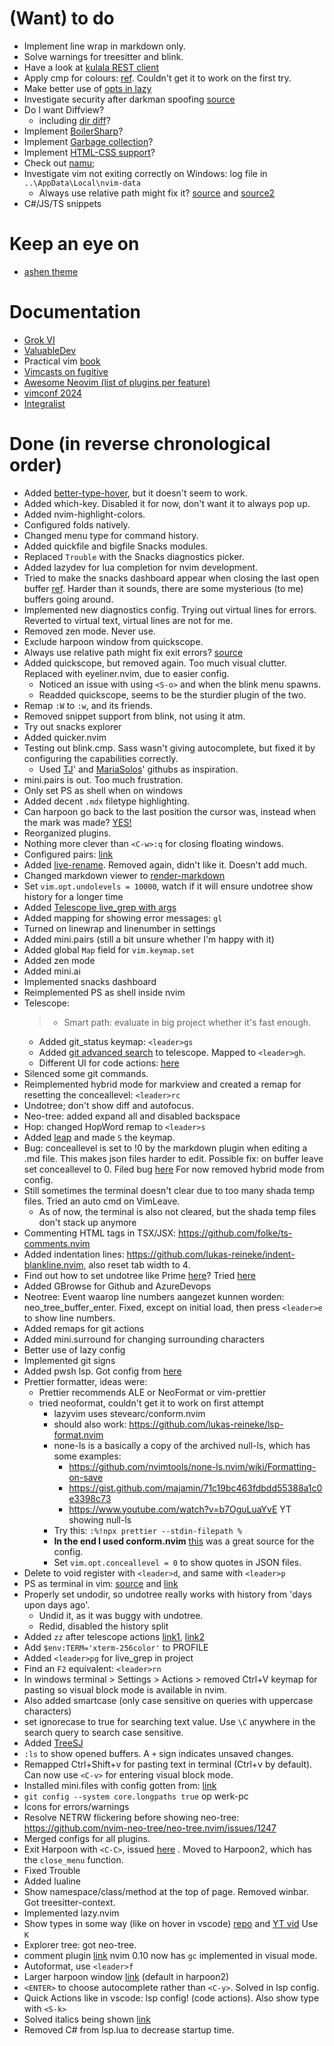 # (Want) to do

- Implement line wrap in markdown only.
- Solve warnings for treesitter and blink.
- Have a look at [kulala REST client](https://www.reddit.com/r/neovim/comments/1k0hfmc/kulala_520_your_favourite_rest_client/)
- Apply cmp for colours: [ref](https://github.com/brenoprata10/nvim-highlight-colors?tab=readme-ov-file#blinkcmp-integration). Couldn't get it to work on the first try.
- Make better use of [opts in lazy](https://www.reddit.com/r/neovim/comments/1j86rgd/cant_get_how_lazynvim_opts_work/)
- Investigate security after darkman spoofing [source](https://www.reddit.com/r/neovim/comments/1j97igm/darkman_spoofing_malware_is_also_found/)
- Do I want Diffview?
  - including [dir diff](https://www.reddit.com/r/neovim/comments/1j9ypsl/git_difftool_dirdiff_integration/)?
- Implement [BoilerSharp](https://github.com/DestopLine/boilersharp.nvim)?
- Implement [Garbage collection](https://github.com/Zeioth/garbage-day.nvim?tab=readme-ov-file)?
- Implement [HTML-CSS support](https://github.com/Jezda1337/nvim-html-css)?
- Check out [namu](https://github.com/bassamsdata/namu.nvim/tree/main);
- Investigate vim not exiting correctly on Windows: log file in `..\AppData\Local\nvim-data`
  - Always use relative path might fix it? [source](https://github.com/neovim/neovim/issues/8587#issuecomment-2576033560) and [source2](https://github.com/neovim/neovim/issues/33019)
- C#/JS/TS snippets

# Keep an eye on

- [ashen theme](https://github.com/ficcdaf/ashen.nvim)

# Documentation

- [Grok VI](https://stackoverflow.com/questions/1218390/what-is-your-most-productive-shortcut-with-vim/1220118#1220118)
- [ValuableDev](https://thevaluable.dev/vim-commands-beginner/)
- Practical vim [book](https://www.bol.com/nl/nl/p/practical-vim/9200000090251005/)
- [Vimcasts on fugitive](http://vimcasts.org/categories/git/)
- [Awesome Neovim (list of plugins per feature)](https://github.com/rockerBOO/awesome-neovim?tab=readme-ov-file#terminal-integration)
- [vimconf 2024](https://www.youtube.com/watch?v=TUzdcB_PFJA&list=PLhlaLyAlbLlq9xWf2xm_9p422GgqvATXk)
- [Integralist](https://www.integralist.co.uk/posts/vim-advanced/)

# Done (in reverse chronological order)

- Added [better-type-hover](https://github.com/Sebastian-Nielsen/better-type-hover), but it doesn't seem to work.
- Added which-key. Disabled it for now, don't want it to always pop up.
- Added nvim-highlight-colors.
- Configured folds natively.
- Changed menu type for command history.
- Added quickfile and bigfile Snacks modules.
- Replaced `Trouble` with the Snacks diagnostics picker.
- Added lazydev for lua completion for nvim development.
- Tried to make the snacks dashboard appear when closing the last open buffer [ref](https://www.reddit.com/r/neovim/comments/re07pk/close_neovim_if_last_buffer/). Harder than it sounds, there are some mysterious (to me) buffers going around.
- Implemented new diagnostics config. Trying out virtual lines for errors. Reverted to virtual text, virtual lines are not for me.
- Removed zen mode. Never use.
- Exclude harpoon window from quickscope.
- Always use relative path might fix exit errors? [source](https://github.com/neovim/neovim/issues/8587#issuecomment-2576033560)
- Added quickscope, but removed again. Too much visual clutter. Replaced with eyeliner.nvim, due to easier config.
  - Noticed an issue with using `<S-o>` and when the blink menu spawns.
  - Readded quickscope, seems to be the sturdier plugin of the two.
- Remap `:W` to `:w`, and its friends.
- Removed snippet support from blink, not using it atm.
- Try out snacks explorer
- Added quicker.nvim
- Testing out blink.cmp. Sass wasn't giving autocomplete, but fixed it by configuring the capabilities correctly.
  - Used [TJ](https://github.com/tjdevries/config.nvim/blob/master/lua/custom/plugins/lsp.lua)' and [MariaSolos](https://github.com/MariaSolOs/dotfiles/blob/main/.config/nvim/lua/plugins/lspconfig.lua)' githubs as inspiration.
- mini.pairs is out. Too much frustration.
- Only set PS as shell when on windows
- Added decent `.mdx` filetype highlighting.
- Can harpoon go back to the last position the cursor was, instead when the mark was made? [YES!](https://www.reddit.com/r/neovim/comments/1apuied/harpoon_go_to_last_cursor_position/?rdt=40866)
- Reorganized plugins.
- Nothing more clever than `<C-w>:q` for closing floating windows.
- Configured pairs: [link](https://www.reddit.com/r/neovim/comments/1ha03xn/minipairs_handle_quotes_neigh_pattern_regex/)
- Added [live-rename](https://github.com/saecki/live-rename.nvim). Removed again, didn't like it. Doesn't add much.
- Changed markdown viewer to [render-markdown](https://github.com/MeanderingProgrammer/render-markdown.nvim)
- Set `vim.opt.undolevels = 10000`, watch if it will ensure undotree show history for a longer time
- Added [Telescope live_grep with args](https://github.com/nvim-telescope/telescope-live-grep-args.nvim)
- Added mapping for showing error messages: `gl`
- Turned on linewrap and linenumber in settings
- Added mini.pairs (still a bit unsure whether I'm happy with it)
- Added global `Map` field for `vim.keymap.set`
- Added zen mode
- Added mini.ai
- Implemented snacks dashboard
- Reimplemented PS as shell inside nvim
- Telescope:
  > - Smart path: evaluate in big project whether it's fast enough.
  - Added git_status keymap: `<leader>gs`
  - Added [git advanced search](https://github.com/aaronhallaert/advanced-git-search.nvim) to telescope. Mapped to `<leader>gh`.
  - Different UI for code actions: [here](https://github.com/nvim-telescope/telescope-ui-select.nvim)
- Silenced some git commands.
- Reimplemented hybrid mode for markview and created a remap for resetting the conceallevel: `<leader>rc`
- Undotree; don't show diff and autofocus.
- Neo-tree: added expand all and disabled backspace
- Hop: changed HopWord remap to `<leader>s`
- Added [leap](https://github.com/ggandor/leap.nvim) and made `S` the keymap.
- Bug: conceallevel is set to !0 by the markdown plugin when editing a .md file. This makes json files harder to edit. Possible fix: on buffer leave set conceallevel to 0. Filed bug [here](https://github.com/OXY2DEV/markview.nvim/issues/206) For now removed hybrid mode from config.
- Still sometimes the terminal doesn't clear due to too many shada temp files. Tried an auto cmd on VimLeave.
  - As of now, the terminal is also not cleared, but the shada temp files don't stack up anymore
- Commenting HTML tags in TSX/JSX: https://github.com/folke/ts-comments.nvim
- Added indentation lines: https://github.com/lukas-reineke/indent-blankline.nvim, also reset tab width to 4.
- Find out how to set undotree like Prime [here](https://sidneyliebrand.medium.com/vim-tip-persistent-undo-2fc78a2973a7)? Tried [here](https://www.reddit.com/r/neovim/comments/1fzgnr3/what_do_you_think_about_neo_vim_on_windows/)
- Added GBrowse for Github and AzureDevops
- Neotree: Event waarop line numbers aangezet kunnen worden: neo_tree_buffer_enter. Fixed, except on initial load, then press `<leader>e` to show line numbers.
- Added remaps for git actions
- Added mini.surround for changing surrounding characters
- Better use of lazy config
- Implemented git signs
- Added pwsh lsp. Got config from [here](https://medium.com/@kacpermichta33/powershell-development-in-neovim-23ed44d453b4)
- Prettier formatter, ideas were:
  - Prettier recommends ALE or NeoFormat or vim-prettier
  - tried neoformat, couldn't get it to work on first attempt
    - lazyvim uses stevearc/conform.nvim
    - should also work: https://github.com/lukas-reineke/lsp-format.nvim
    - none-ls is a basically a copy of the archived null-ls, which has some examples:
      - https://github.com/nvimtools/none-ls.nvim/wiki/Formatting-on-save
      - https://gist.github.com/majamin/71c19bc463fdbdd55388a1c0e3398c73
      - https://www.youtube.com/watch?v=b7OguLuaYvE YT showing null-ls
    - Try this: `:%!npx prettier --stdin-filepath %`
    - **In the end I used conform.nvim** [this](https://www.josean.com/posts/neovim-linting-and-formatting) was a great source for the config.
    - Set `vim.opt.conceallevel = 0` to show quotes in JSON files.
- Delete to void register with `<leader>d`, and same with `<leader>p`
- PS as terminal in vim: [source](https://github.com/LazyVim/LazyVim/issues/2151) and [link](https://www.reddit.com/r/neovim/comments/1crdv93/neovim_on_windows_using_windows_terminal_and/)
- Properly set undodir, so undotree really works with history from 'days upon days ago'.
  - Undid it, as it was buggy with undotree.
  - Redid, disabled the history split
- Added `zz` after telescope actions [link1](https://github.com/nvim-telescope/telescope.nvim/issues/2115), [link2](https://www.reddit.com/r/neovim/comments/1dpmlhy/comment/lanjro0/)
- Add `$env:TERM='xterm-256color'` to PROFILE
- Added `<leader>pg` for live_grep in project
- Find an `F2` equivalent: `<leader>rn`
- In windows terminal > Settings > Actions > removed Ctrl+V keymap for pasting so visual block mode is available in nvim.
- Also added smartcase (only case sensitive on queries with uppercase characters)
- set ignorecase to true for searching text value. Use `\C` anywhere in the search query to search case sensitive.
- Added [TreeSJ](https://github.com/Wansmer/treesj)
- `:ls` to show opened buffers. A `+` sign indicates unsaved changes.
- Remapped Ctrl+Shift+v for pasting text in terminal (Ctrl+v by default). Can now use `<C-v>` for entering visual block mode.
- Installed mini.files with config gotten from: [link](https://www.reddit.com/r/neovim/comments/14g36rs/minifiles_navigate_and_manipulate_file_system/)
- `git config --system core.longpaths true` op werk-pc
- Icons for errors/warnings
- Resolve NETRW flickering before showing neo-tree: https://github.com/nvim-neo-tree/neo-tree.nvim/issues/1247
- Merged configs for all plugins.
- Exit Harpoon with `<C-C>`, issued [here](https://github.com/ThePrimeagen/harpoon/issues/609) . Moved to Harpoon2, which has the `close_menu` function.
- Fixed Trouble
- Added lualine
- Show namespace/class/method at the top of page. Removed winbar. Got treesitter-context.
- Implemented lazy.nvim
- Show types in some way (like on hover in vscode) [repo](https://github.com/simrat39/inlay-hints.nvim) and [YT vid](https://www.youtube.com/watch?v=DYaTzkw3zqQ) Use `K`
- Explorer tree: got neo-tree.
- comment plugin [link](https://vi.stackexchange.com/questions/41873/how-to-comment-in-vim#:~:text=Select%20several%20lines%20in%20visual,%2DSlash%20to%20comment%2Funcomment.) nvim 0.10 now has `gc` implemented in visual mode.
- Autoformat, use `<leader>f`
- Larger harpoon window [link](https://www.reddit.com/r/neovim/comments/169zxkn/is_it_possible_to_make_harpoon_open_on_a_bigger/) (default in harpoon2)
- `<ENTER>` to choose autocomplete rather than `<C-y>`. Solved in lsp config.
- Quick Actions like in vscode: lsp config! (code actions). Also show type with `<S-k>`
- Solved italics being shown [link](https://www.reddit.com/r/neovim/comments/1ayub43/disable_all_italics_in_nvim_lazyvim_distro/)
- Removed C# from lsp.lua to decrease startup time.
